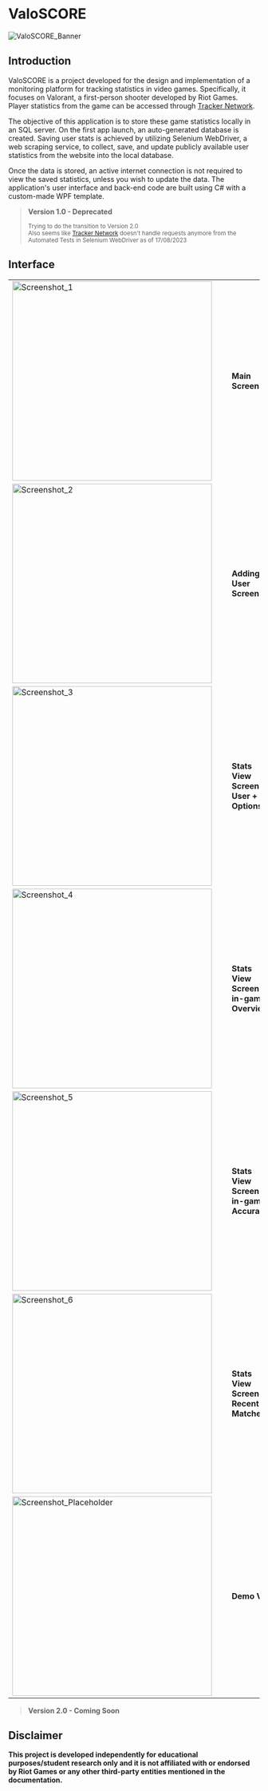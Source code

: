 # ValoSCORE
![ValoSCORE_Banner](https://github.com/bastysmc/ValoSCORE/assets/127879422/e2741e2a-d67a-4e92-9cdb-ede774bfaced)
## Introduction
ValoSCORE is a project developed for the design and implementation of a monitoring platform for tracking statistics in video games. Specifically, it focuses on Valorant, a first-person shooter developed by Riot Games. Player statistics from the game can be accessed through [Tracker Network](https://tracker.gg/).

The objective of this application is to store these game statistics locally in an SQL server. On the first app launch, an auto-generated database is created. Saving user stats is achieved by utilizing Selenium WebDriver, a web scraping service, to collect, save, and update publicly available user statistics from the website into the local database.

Once the data is stored, an active internet connection is not required to view the saved statistics, unless you wish to update the data. The application's user interface and back-end code are built using C# with a custom-made WPF template.

> **Version 1.0 - Deprecated**
>
> <sub>Trying to do the transition to Version 2.0</sub> <br>
> <sub>Also seems like [Tracker Network](https://tracker.gg/) doesn't handle requests anymore from the Automated Tests in Selenium WebDriver as of 17/08/2023</sub>

## Interface

<table>
  <tr>
    <td>
      <div style="display: flex; gap: 20px; align-items: center;">
        <img src="https://github.com/bastysmc/ValoSCORE/assets/127879422/42bd165e-917f-4428-8a60-2f9ef7cea158" alt="Screenshot_1" width="400">
        <br>
          <b>Main Screen</b>
      </div>
    </td>
    <td>
      <div style="flex: 1;">
        <p>A screenshot of the dashboard showcasing various game statistics.</p>
      </div>
    </td>
  </tr>
   <tr>
    <td>
      <div style="display: flex; gap: 20px; align-items: center;">
<img src="https://github.com/bastysmc/ValoSCORE/assets/127879422/780d77f2-018f-4259-8cfe-92cc86006d55" alt="Screenshot_2" width="400">
         <br>
          <b>Adding User Screen</b>
      </div>
    </td>
    <td>
      <div style="flex: 1;">
        <p>A screenshot of the dashboard showcasing various game statistics.</p>
      </div>
    </td>
  </tr>
     <tr>
    <td>
      <div style="display: flex; gap: 20px; align-items: center;">
<img src="https://github.com/bastysmc/ValoSCORE/assets/127879422/22433a58-e4a1-420c-b145-9b21445c9312" alt="Screenshot_3" width="400">
         <br>
          <b>Stats View Screen - User + Options</b>
      </div>
    </td>
    <td>
      <div style="flex: 1;">
        <p>A screenshot of the dashboard showcasing various game statistics.</p>
      </div>
    </td>
  </tr>
     <tr>
    <td>
      <div style="display: flex; gap: 20px; align-items: center;">
<img src="https://github.com/bastysmc/ValoSCORE/assets/127879422/654435ed-5053-4f53-b003-30d1c04310da" alt="Screenshot_4" width="400">
         <br>
          <b>Stats View Screen - in-game Overview</b>
      </div>
    </td>
    <td>
      <div style="flex: 1;">
        <p>A screenshot of the dashboard showcasing various game statistics.</p>
      </div>
    </td>
  </tr>
     <tr>
    <td>
      <div style="display: flex; gap: 20px; align-items: center;">
<img src="https://github.com/bastysmc/ValoSCORE/assets/127879422/d8f65822-103c-4da9-b74f-7ab321b0d30d" alt="Screenshot_5" width="400">
         <br>
          <b>Stats View Screen - in-game Accuracy</b>
      </div>
    </td>
    <td>
      <div style="flex: 1;">
        <p>A screenshot of the dashboard showcasing various game statistics.</p>
      </div>
    </td>
  </tr>
     <tr>
    <td>
      <div style="display: flex; gap: 20px; align-items: center;">
<img src="https://github.com/bastysmc/ValoSCORE/assets/127879422/13d245b6-d235-4c3e-bb24-d89e34699bf4" alt="Screenshot_6" width="400">
         <br>
          <b>Stats View Screen - Recent Matches</b>
      </div>
    </td>
    <td>
      <div style="flex: 1;">
        <p>A screenshot of the dashboard showcasing various game statistics.</p>
      </div>
    </td>
  </tr>
 <tr>
    <td colspan="2">
      <div style="display: flex; gap: 20px; align-items: center;">
<img src="https://github.com/bastysmc/ValoSCORE/assets/127879422/13d245b6-d235-4c3e-bb24-d89e34699bf4" alt="Screenshot_Placeholder" width="400">
         <br>
          <b>Demo Video</b>
      </div>
    </td>
  </tr>
</table>

> **Version 2.0 - Coming Soon**

## Disclaimer

**This project is developed independently for educational purposes/student research only and it is not affiliated with or endorsed by Riot Games or any other third-party entities mentioned in the documentation.**

